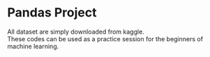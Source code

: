 # Pandas Project
All dataset are simply downloaded from kaggle.<br>
These codes can be used as a practice session for the beginners of machine learning.
